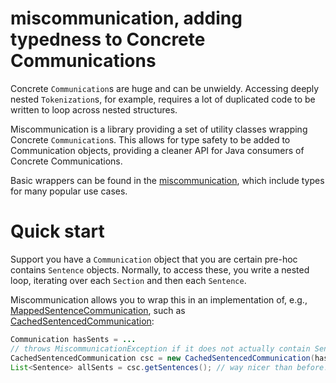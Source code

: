 # miscommunication, adding typedness to Concrete Communications
Concrete `Communication`s are huge and can be unwieldy. Accessing deeply nested
`Tokenization`s, for example, requires a lot of duplicated code to be written to
loop across nested structures.

Miscommunication is a library providing a set of utility classes wrapping Concrete
`Communication`s. This allows for type safety to be added to Communication objects,
providing a cleaner API for Java consumers of Concrete Communications.

Basic wrappers can be found in the [miscommunication](src/main/java/edu/jhu/hlt/concrete/miscommunication),
which include types for many popular use cases.

# Quick start
Support you have a `Communication` object that you are certain pre-hoc contains `Sentence` objects.
Normally, to access these, you write a nested loop, iterating over each `Section` and then each
`Sentence`.

Miscommunication allows you to wrap this in an implementation of, e.g.,
[MappedSentenceCommunication](src/main/java/edu/jhu/hlt/concrete/miscommunication/sentenced/MappedSentenceCommunication.java),
such as [CachedSentencedCommunication](src/main/java/edu/jhu/hlt/concrete/miscommunication/sentenced/CachedSentencedCommunication.java):
```java
Communication hasSents = ...
// throws MiscommunicationException if it does not actually contain Sentences
CachedSentencedCommunication csc = new CachedSentencedCommunication(hasSents);
List<Sentence> allSents = csc.getSentences(); // way nicer than before!
```

